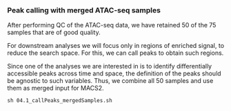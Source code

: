 ### Peak calling with merged ATAC-seq samples

After performing QC of the ATAC-seq data, we have retained 50 of the 75 samples that are of good quality.

For downstream analyses we will focus only in regions of enriched signal, to reduce the search space. For this, we can call peaks to obtain such regions.

Since one of the analyses we are interested in is to identify differentially accessible peaks across time and space, the definition of the peaks should be agnostic to such variables. Thus, we combine all 50 samples and use them as merged input for MACS2. 

```{bash}
sh 04.1_callPeaks_mergedSamples.sh 
```

